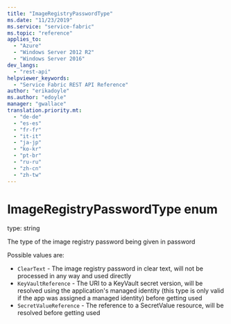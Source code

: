 ```yaml
---
title: "ImageRegistryPasswordType"
ms.date: "11/23/2019"
ms.service: "service-fabric"
ms.topic: "reference"
applies_to: 
  - "Azure"
  - "Windows Server 2012 R2"
  - "Windows Server 2016"
dev_langs: 
  - "rest-api"
helpviewer_keywords: 
  - "Service Fabric REST API Reference"
author: "erikadoyle"
ms.author: "edoyle"
manager: "gwallace"
translation.priority.mt: 
  - "de-de"
  - "es-es"
  - "fr-fr"
  - "it-it"
  - "ja-jp"
  - "ko-kr"
  - "pt-br"
  - "ru-ru"
  - "zh-cn"
  - "zh-tw"
---
```

# ImageRegistryPasswordType enum

type: string

The type of the image registry password being given in password

Possible values are: 

  - `ClearText` - The image registry password in clear text, will not be processed in any way and used directly
  - `KeyVaultReference` - The URI to a KeyVault secret version, will be resolved using the application's managed identity (this type is only valid if the app was assigned a managed identity) before getting used
  - `SecretValueReference` - The reference to a SecretValue resource, will be resolved before getting used

